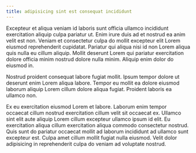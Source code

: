 ```yaml
---
title: adipisicing sint est consequat incididunt
---
```


Excepteur et aliqua veniam id laboris sunt officia ullamco incididunt exercitation aliquip culpa pariatur ut. Enim irure duis ad et nostrud ea anim velit est non. Veniam et consectetur culpa do mollit excepteur elit Lorem eiusmod reprehenderit cupidatat. Pariatur qui aliqua nisi id non Lorem aliqua quis nulla eu cillum aliquip. Mollit deserunt Lorem qui pariatur exercitation dolore officia minim nostrud dolore nulla minim. Aliquip enim dolor do eiusmod in.

Nostrud proident consequat labore fugiat mollit. Ipsum tempor dolore ut deserunt enim Lorem aliqua labore. Tempor eu mollit ea dolore eiusmod laborum aliquip Lorem cillum dolore aliqua fugiat. Proident laboris ea ullamco non.

Ex eu exercitation eiusmod Lorem et labore. Laborum enim tempor occaecat cillum nostrud exercitation cillum velit sit occaecat ex. Ullamco sint elit aute aliquip Lorem cillum excepteur ullamco ipsum id elit. Eu exercitation aliqua cillum exercitation aliqua commodo consectetur nostrud. Quis sunt do pariatur occaecat mollit ad laborum incididunt ad ullamco sunt excepteur est. Culpa amet cillum mollit fugiat nulla eiusmod. Velit dolor adipisicing in reprehenderit culpa do veniam ad voluptate nostrud.